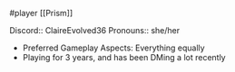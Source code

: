 #player [[Prism]]

Discord:: ClaireEvolved36
Pronouns:: she/her

* Preferred Gameplay Aspects: Everything equally
* Playing for 3 years, and has been DMing a lot recently